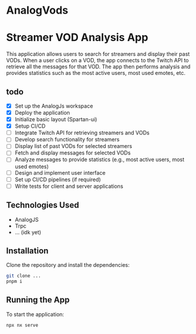 # AnalogVods

# Streamer VOD Analysis App

This application allows users to search for streamers and display their past VODs. When a user clicks on a VOD, the app connects to the Twitch API to retrieve all the messages for that VOD. The app then performs analysis and provides statistics such as the most active users, most used emotes, etc.

## todo

- [x] Set up the AnalogJs workspace
- [x] Deploy the application 
- [x] Initialize basic layout (Spartan-ui)
- [x] Setup CI/CD
- [ ] Integrate Twitch API for retrieving streamers and VODs
- [ ] Develop search functionality for streamers
- [ ] Display list of past VODs for selected streamers
- [ ] Fetch and display messages for selected VODs
- [ ] Analyze messages to provide statistics (e.g., most active users, most used emotes)
- [ ] Design and implement user interface
- [ ] Set up CI/CD pipelines (if required)
- [ ] Write tests for client and server applications

## Technologies Used

- AnalogJS
- Trpc
- ... (idk yet)

## Installation

Clone the repository and install the dependencies:

```bash
git clone ...
pnpm i
```

## Running the App

To start the application:

```bash
npx nx serve
```
